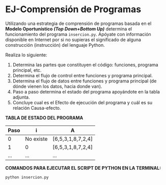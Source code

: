 # EJ-Comprensión de Programas

Utilizando una estrategia de comprensión de programas basada en el **Modelo Oportunístico *(Top Down+Bottom Up)*** determina el funcionamiento del programa `insercion.py`. 
Apóyate con información disponible en Internet por si no supieras el significado de alguna construcción (instrucción) del lenguaje Python.

Realiza lo siguiente:

1. Determina las partes que constituyen el código: funciones, programa principal, etc.
2. Determina el flujo de control entre funciones y programa principal.
3. Determina el flujo de datos entre funciones y programa principal (de dónde vienen los datos, hacia donde van).
4. Paso a paso determina el estado del programa apoyándote en la tabla adjunta.
5. Concluye cual es el Efecto de ejecución del programa y cuál es su relación Causa-efecto.

**TABLA DE ESTADO DEL PROGRAMA**

|**Paso**      |**i**   |**A**       |
|----      |----|--------|
|0         |No existe|[6,5,3,1,8,7,2,4]|
|1         |0        |[6,5,3,1,8,7,2,4]|
|...       |...      |...|

**COMANDOS PARA EJECUTAR EL SCRIPT DE PYTHON EN LA TERMINAL:**

`python insercion.py`
